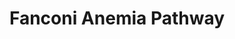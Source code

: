 ---
annotations:
- id: PW:0000099
  parent: regulatory pathway
  type: Pathway Ontology
  value: DNA repair pathway
- id: DOID:13636
  parent: null
  type: Disease Ontology
  value: Fanconi anemia
- id: PW:0000013
  parent: disease pathway
  type: Pathway Ontology
  value: disease pathway
authors:
- ReactomeTeam
- Mkutmon
- Fehrhart
description: Fanconi anemia (FA) is a genetic disease of genome instability characterized
  by congenital skeletal defects, aplastic anemia, susceptibility to leukemias, and
  cellular sensitivity to DNA damaging agents. Patients with FA have been categorized
  into at least 15 complementation groups (FA-A, -B, -C, -D1, -D2, -E, -F, -G, -I,
  -J, -L, -M, -N, -O and -P). These complementation groups correspond to the genes
  FANCA, FANCB, FANCC, FANCD1/BRCA2, FANCD2, FANCE, FANCF, FANCG, FANCJ/BRIP1, FANCL,
  FANCM, FANCN/PALB2, FANCO/RAD51C and FANCP/SLX4. Eight of these proteins, FANCA,
  FANCB, FANCC, FANCE, FANCF, FANCG, FANCL, and FANCM, together with FAAP24, FAAP100,
  FAAP20, APITD1 and STRA13, form a nuclear complex termed the FA core complex. The
  FA core complex is an E3 ubiquitin ligase that recognizes and is activated by DNA
  damage in the form of interstrand crosslinks (ICLs), triggering monoubiquitination
  of FANCD2 and FANCI, which initiates repair of ICL-DNA.<p>FANCD2 and FANCI form
  a complex and are mutually dependent on one another for their respective monoubiquitination.
  After DNA damage and during S phase, FANCD2 localizes to discrete nuclear foci that
  colocalize with proteins involved in homologous recombination repair, such as BRCA1
  and RAD51. The FA pathway is regulated by ubiquitination and phosphorylation of
  FANCD2 and FANCI. ATR-dependent phosphorylation of FANCI and FANCD2 promotes monoubiquitination
  of FANCD2, stimulating the FA pathway (Cohn and D'Andrea 2008, Wang 2007). The complex
  of USP1 and WDR48 (UAF1) is responsible for deubiquitination of FANCD2 and negatively
  regulates the FA pathway (Cohn et al. 2007). <p>Monoubiquitinated FANCD2 recruits
  DNA nucleases, including SLX4 (FANCP) and FAN1, which unhook the ICL from one of
  the two covalently linked DNA strands. The DNA polymerase nu (POLN) performs translesion
  DNA synthesis using the DNA strand with unhooked ICL as a template, thereby bypassing
  the unhooked ICL. The unhooked ICL is subsequently removed from the DNA via nucleotide
  excision repair (NER). Incision of the stalled replication fork during the unhooking
  step generates a double strand break (DSB). The DSB is repaired via homologous recombination
  repair (HRR) and involves the FA genes BRCA2 (FANCD1), PALB2 (FANCN) and BRIP1 (FANCJ)
  (reviewed by Deans and West 2011, Kottemann and Smogorzewska 2013). Homozygous mutations
  in BRCA2, PALB2 or BRIP1 result in Fanconi anemia, while heterozygous mutations
  in these genes predispose carriers to primarily breast and ovarian cancer. Well
  established functions of BRCA2, PALB2 and BRIP1 in DNA repair are BRCA1 dependent,
  but it is not yet clear whether there are additional roles for these proteins in
  the Fanconi anemia pathway that do not rely on BRCA1 (Evans and Longo 2014, Jiang
  and Greenberg 2015). Heterozygous BRCA1 mutations predispose carriers to breast
  and ovarian cancer with high penetrance. Complete loss of BRCA1 function is embryonic
  lethal. It has only recently been reported that a partial germline loss of BRCA1
  function via mutations that diminish protein binding ability of the BRCT domain
  of BRCA1 result in a FA-like syndrome. BRCA1 has therefore been designated as the
  FANCS gene (Jiang and Greenberg 2015).<p>The FA pathway is involved in repairing
  DNA ICLs that arise by exposure to endogenous mutagens produced as by-products of
  normal cellular metabolism, such as aldehyde containing compounds. Disruption of
  the aldehyde dehydrogenase gene ALDH2 in FANCD2 deficient mice leads to severe developmental
  defects, early lethality and predisposition to leukemia. In addition to this, the
  double knockout mice are exceptionally sensitive to ethanol consumption, as ethanol
  metabolism results in accumulated levels of aldehydes (Langevin et al. 2011).    View
  original pathway at [http://www.reactome.org/PathwayBrowser/#DIAGRAM=6783310 Reactome].
last-edited: 2021-01-25
organisms:
- Homo sapiens
redirect_from:
- /index.php/Pathway:WP3569
- /instance/WP3569
revision: null
schema-jsonld:
- '@context': https://schema.org/
  '@id': https://wikipathways.github.io/pathways/WP3569.html
  '@type': Dataset
  creator:
    '@type': Organization
    name: WikiPathways
  description: Fanconi anemia (FA) is a genetic disease of genome instability characterized
    by congenital skeletal defects, aplastic anemia, susceptibility to leukemias,
    and cellular sensitivity to DNA damaging agents. Patients with FA have been categorized
    into at least 15 complementation groups (FA-A, -B, -C, -D1, -D2, -E, -F, -G, -I,
    -J, -L, -M, -N, -O and -P). These complementation groups correspond to the genes
    FANCA, FANCB, FANCC, FANCD1/BRCA2, FANCD2, FANCE, FANCF, FANCG, FANCJ/BRIP1, FANCL,
    FANCM, FANCN/PALB2, FANCO/RAD51C and FANCP/SLX4. Eight of these proteins, FANCA,
    FANCB, FANCC, FANCE, FANCF, FANCG, FANCL, and FANCM, together with FAAP24, FAAP100,
    FAAP20, APITD1 and STRA13, form a nuclear complex termed the FA core complex.
    The FA core complex is an E3 ubiquitin ligase that recognizes and is activated
    by DNA damage in the form of interstrand crosslinks (ICLs), triggering monoubiquitination
    of FANCD2 and FANCI, which initiates repair of ICL-DNA.<p>FANCD2 and FANCI form
    a complex and are mutually dependent on one another for their respective monoubiquitination.
    After DNA damage and during S phase, FANCD2 localizes to discrete nuclear foci
    that colocalize with proteins involved in homologous recombination repair, such
    as BRCA1 and RAD51. The FA pathway is regulated by ubiquitination and phosphorylation
    of FANCD2 and FANCI. ATR-dependent phosphorylation of FANCI and FANCD2 promotes
    monoubiquitination of FANCD2, stimulating the FA pathway (Cohn and D'Andrea 2008,
    Wang 2007). The complex of USP1 and WDR48 (UAF1) is responsible for deubiquitination
    of FANCD2 and negatively regulates the FA pathway (Cohn et al. 2007). <p>Monoubiquitinated
    FANCD2 recruits DNA nucleases, including SLX4 (FANCP) and FAN1, which unhook the
    ICL from one of the two covalently linked DNA strands. The DNA polymerase nu (POLN)
    performs translesion DNA synthesis using the DNA strand with unhooked ICL as a
    template, thereby bypassing the unhooked ICL. The unhooked ICL is subsequently
    removed from the DNA via nucleotide excision repair (NER). Incision of the stalled
    replication fork during the unhooking step generates a double strand break (DSB).
    The DSB is repaired via homologous recombination repair (HRR) and involves the
    FA genes BRCA2 (FANCD1), PALB2 (FANCN) and BRIP1 (FANCJ) (reviewed by Deans and
    West 2011, Kottemann and Smogorzewska 2013). Homozygous mutations in BRCA2, PALB2
    or BRIP1 result in Fanconi anemia, while heterozygous mutations in these genes
    predispose carriers to primarily breast and ovarian cancer. Well established functions
    of BRCA2, PALB2 and BRIP1 in DNA repair are BRCA1 dependent, but it is not yet
    clear whether there are additional roles for these proteins in the Fanconi anemia
    pathway that do not rely on BRCA1 (Evans and Longo 2014, Jiang and Greenberg 2015).
    Heterozygous BRCA1 mutations predispose carriers to breast and ovarian cancer
    with high penetrance. Complete loss of BRCA1 function is embryonic lethal. It
    has only recently been reported that a partial germline loss of BRCA1 function
    via mutations that diminish protein binding ability of the BRCT domain of BRCA1
    result in a FA-like syndrome. BRCA1 has therefore been designated as the FANCS
    gene (Jiang and Greenberg 2015).<p>The FA pathway is involved in repairing DNA
    ICLs that arise by exposure to endogenous mutagens produced as by-products of
    normal cellular metabolism, such as aldehyde containing compounds. Disruption
    of the aldehyde dehydrogenase gene ALDH2 in FANCD2 deficient mice leads to severe
    developmental defects, early lethality and predisposition to leukemia. In addition
    to this, the double knockout mice are exceptionally sensitive to ethanol consumption,
    as ethanol metabolism results in accumulated levels of aldehydes (Langevin et
    al. 2011).    View original pathway at [http://www.reactome.org/PathwayBrowser/#DIAGRAM=6783310
    Reactome].
  keywords:
  - ADP
  - 'APITD1 '
  - APITD1:STRA13
  - ATP
  - 'ATR '
  - ATR:ATRIP
  - 'ATRIP '
  - Break Repair
  - Complex:ICL-DNA
  - 'DCLRE1A '
  - DCLRE1A,DCLRE1B
  - 'DCLRE1B '
  - DNA Double-Strand
  - DNA double-strand
  - Distorted dsDNA
  - 'EME1 '
  - 'EME2 '
  - 'ERCC1 '
  - ERCC1:ERCC4
  - 'ERCC4 '
  - FA Core
  - FAAP100
  - 'FAAP100 '
  - FAAP20
  - 'FAAP20 '
  - FAAP24
  - 'FAAP24 '
  - FAN1
  - 'FAN1 '
  - FANCA
  - 'FANCA '
  - FANCB
  - 'FANCB '
  - FANCC
  - 'FANCC '
  - FANCD2
  - 'FANCD2 '
  - FANCD2:FANCI
  - FANCD2:FANCI:UBE2T:FA Core Complex:ICL-DNA
  - FANCD2:FANCI:UBE2T:FA Core Complex:ICL-DNA:RPA:ATR:ATRIP
  - FANCE
  - 'FANCE '
  - FANCF
  - 'FANCF '
  - FANCG
  - 'FANCG '
  - FANCI
  - 'FANCI '
  - FANCL
  - 'FANCL '
  - FANCM
  - 'FANCM '
  - FANCM:FAAP24
  - FANCM:FAAP24:APITD1:STRA13:ICL-DNA
  - ICL-DNA
  - 'ICL-DNA '
  - 'MUS81 '
  - 'MonoUb-K523,p-4S-FANCI '
  - 'MonoUb-K561,p-T691,S717-FANCD2 '
  - 'MonoUb-K91,K182-UBE2T '
  - MonoUb:K561,p-T691,S717-FANCD2:MonoUb:K523,p-4S-FANCI
  - MonoUb:K561,p-T691,S717-FANCD2:MonoUb:K523,p-4S-FANCI:FA Core Complex:ICL-DNA
  - MonoUb:K561,p-T691,S717-FANCD2:MonoUb:K523,p-4S-FANCI:FA Core Complex:ICL-DNA:Unhooking
    nucleases
  - MonoUb:K561,p-T691,S717-FANCD2:MonoUb:K523,p-4S-FANCI:FA Core Complex:Unhooked
    ICL-DNA
  - MonoUb:K561,p-T691,S717-FANCD2:MonoUb:K523,p-4S-FANCI:FA Core Complex:Unhooked
    ICL-DNA:POLN
  - MonoUb:K91,K182-UBE2T
  - Nucleotide Excision
  - POLN
  - 'POLN '
  - PPi
  - RPA heterotrimer
  - 'RPA1 '
  - 'RPA2 '
  - 'RPA3 '
  - 'RPS27A(1-76) '
  - Repair
  - 'SLX1A '
  - SLX1A:SLX4:MUS81:EME1,(MUS81:EME2)
  - 'SLX4 '
  - 'STRA13 '
  - 'UBA52(1-76) '
  - 'UBB(1-76) '
  - 'UBB(153-228) '
  - 'UBB(77-152) '
  - 'UBC(1-76) '
  - 'UBC(153-228) '
  - 'UBC(229-304) '
  - 'UBC(305-380) '
  - 'UBC(381-456) '
  - 'UBC(457-532) '
  - 'UBC(533-608) '
  - 'UBC(609-684) '
  - 'UBC(77-152) '
  - UBE2T
  - 'UBE2T '
  - 'USP1 '
  - USP1:WDR48
  - Ub
  - 'Unhooked ICL-DNA '
  - 'WDR48 '
  - break ends
  - dNTP
  - octamer
  - 'p-4S-FANCI '
  - p-FA Core
  - p-FA Core Complex
  - p-FANCD2:p-FANCI
  - p-FANCD2:p-FANCI:UBE2T:p-FA Core Complex:ICL-DNA
  - p-RPA heterotrimer
  - 'p-S1045-FANCM '
  - 'p-S33-RPA2 '
  - 'p-T691,S717-FANCD2 '
  license: CC0
  name: Fanconi Anemia Pathway
seo: CreativeWork
title: Fanconi Anemia Pathway
wpid: WP3569
---